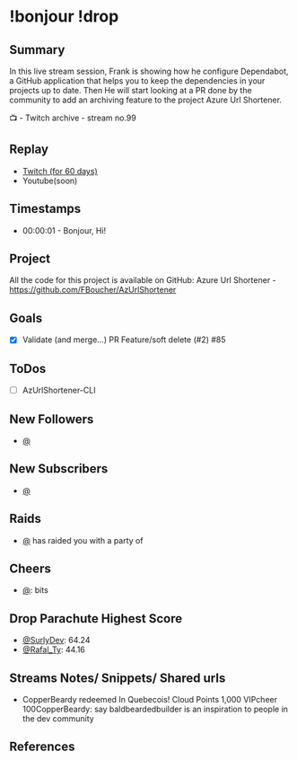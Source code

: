 
#   !bonjour !drop

Summary
-------

In this live stream session, Frank is showing how he configure Dependabot, a GitHub application that helps you to keep the dependencies in your projects up to date. Then He will start looking at a PR done by the community to add an archiving feature to the project Azure Url Shortener. 

📺 - Twitch archive - stream no.99

Replay
------

- [Twitch (for 60 days)](https://www.twitch.tv/videos/)
- Youtube(soon)


Timestamps
--------

- 00:00:01 - Bonjour, Hi!


Project
-------

All the code for this project is available on GitHub: Azure Url Shortener - https://github.com/FBoucher/AzUrlShortener



Goals
-----

- [X] Validate (and merge...) PR Feature/soft delete (#2) #85



ToDos
-----
- [ ] AzUrlShortener-CLI


New Followers
-------------

- [@](https://www.twitch.tv/)


New Subscribers
---------------

- [@](https://www.twitch.tv/)


Raids
------

- [@](https://www.twitch.tv/) has raided you with a party of 



Cheers
------

- [@](https://www.twitch.tv/):  bits


Drop Parachute Highest Score
----------------------------

- [@SurlyDev](https://www.twitch.tv/SurlyDev): 64.24
- [@Rafal_Ty](https://www.twitch.tv/Rafal_Ty): 44.16




Streams Notes/ Snippets/ Shared urls
-----------------------------------

- CopperBeardy redeemed In Quebecois!
Cloud Points
1,000
VIPcheer 100CopperBeardy: say baldbeardedbuilder is an inspiration to people in the dev community


References
----------

